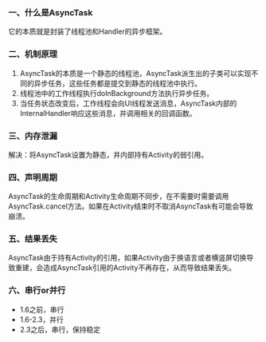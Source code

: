 ### 一、什么是AsyncTask ###

它的本质就是封装了线程池和Handler的异步框架。

### 二、机制原理 ###

1. AsyncTask的本质是一个静态的线程池，AsyncTask派生出的子类可以实现不同的异步任务，这些任务都是提交到静态的线程池中执行。
2. 线程池中的工作线程执行doInBackground方法执行异步任务。
3. 当任务状态改变后，工作线程会向UI线程发送消息，AsyncTask内部的InternalHandler响应这些消息，并调用相关的回调函数。

### 三、内存泄漏 ###

解决：将AsyncTask设置为静态，并内部持有Activity的弱引用。

### 四、声明周期 ###

AsyncTask的生命周期和Activity生命周期不同步，在不需要时需要调用AsyncTask.cancel方法。如果在Activity结束时不取消AsyncTask有可能会导致崩溃。

### 五、结果丢失 ###

AsyncTask由于持有Activity的引用，如果Activity由于换语言或者横竖屏切换导致重建，会造成AsyncTask引用的Activity不再存在，从而导致结果丢失。

### 六、串行or并行 ###

- 1.6之前，串行
- 1.6-2.3，并行
- 2.3之后，串行，保持稳定